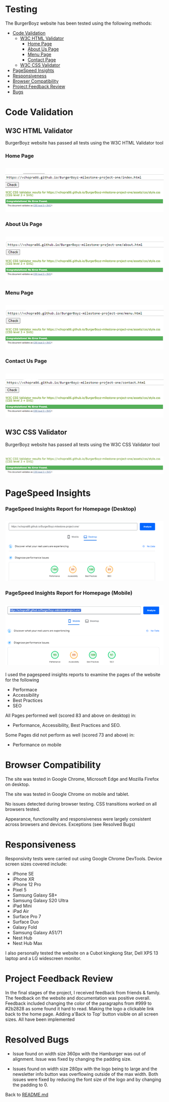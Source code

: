 # Testing

The BurgerBoyz website has been tested using the following methods:
- [Code Validation](#code-validation)
    - [W3C HTML Validator](#w3c-html-validator) 
        - [Home Page](#home-page)
        - [About Us Page](#About-Us-Page)
        - [Menu Page](#Menu-page)
        - [Contact Page](#Contact-Us-page)
    - [W3C CSS Validator](#w3c-css-validator)
- [PageSpeed Insights](#PageSpeed-Insights)
- [Responsiveness](#responsiveness)
- [Browser Compatibility](#browser-compatibility)
- [Project Feedback Review](#Project-Feedback-Review)
- [Bugs](#Resolved-Bugs)

# Code Validation

## W3C HTML Validator

BurgerBoyz website has passed all tests using the W3C HTML Validator tool

### Home Page
<h2 align="center"><img src="assets/readme/code-validator-html-code-index-page.jpg"></h2>

### About Us Page
<h2 align="center"><img src="assets/readme/code-validator-html-code-about-page.jpg"></h2>

### Menu Page
<h2 align="center"><img src="assets/readme/code-validator-html-code-menu-page.jpg"></h2>

### Contact Us Page
<h2 align="center"><img src="assets/readme/code-validator-html-code-contact-page.jpg"></h2>

## W3C CSS Validator

BurgerBoyz website has passed all tests using the W3C CSS Validator tool
<h2 align="center"><img src="assets/readme/code-validator-css.jpg"></h2>

# PageSpeed Insights

### PageSpeed Insights Report for Homepage (Desktop)
<h2 align="center"><img src="assets/readme/pagespeed-report-index-page-desktop.png"></h2>

### PageSpeed Insights Report for Homepage (Mobile)
<h2 align="center"><img src="assets/readme/pagespeed-report-index-page-mobile.png"></h2>

I used the pagespeed insights reports to examine the pages of the website for the following
- Performace
- Accessibility
- Best Practices 
- SEO

All Pages performed well (scored 83 and above on desktop) in:
- Performance, Accessibility, Best Practices and SEO.

Some Pages did not perform as well (scored 73 and above) in:
- Performance on mobile

# Browser Compatibility

The site was tested in Google Chrome, Microsoft Edge and Mozilla Firefox on desktop.

The site was tested in Google Chrome on mobile and tablet.

No issues detected during browser testing. CSS transitions worked on all browsers tested. 

Appearance, functionality and responsiveness were largely consistent across browsers and devices. Exceptions (see Resolved Bugs)

# Responsiveness

Responsivity tests were carried out using Google Chrome DevTools. Device screen sizes covered include:
- iPhone SE
- iPhone XR
- iPhone 12 Pro
- Pixel 5
- Samsung Galaxy S8+
- Samsung Galaxy S20 Ultra
- iPad Mini
- iPad Air
- Surface Pro 7
- Surface Duo
- Galaxy Fold
- Samsung Galaxy A51/71
- Nest Hub
- Nest Hub Max

I also personally tested the website on a Cubot kingkong Star, Dell XPS 13 laptop and a LG widescreen monitor.

# Project Feedback Review

In the final stages of the project, I received feedback from friends & family. 
The feedback on the website and documentation was positive overall.  Feedback included changing the color of the paragraphs from #999 to #2b2828 as some found it hard to read. Making the logo a clickable link back to the home page. Adding a'Back to Top' button visible on all screen sizes. All have been implemented


# Resolved Bugs

- Issue found on width size 360px with the Hamburger was out of alignment. Issue was fixed by changing the padding size.

- Issues found on width size 280px with the logo being to large and the newsletter info button was overflowing outside of the max width. Both issues were fixed by reducing the font size of the logo and by changing the padding to 0. 


Back to [README.md](/README.md#testing)
